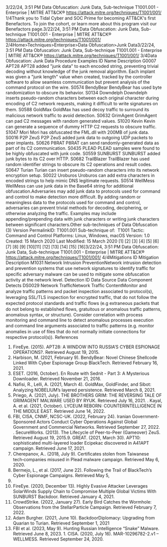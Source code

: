 3/22/24, 3:51 PM Data Obfuscation: Junk Data, Sub-technique T1001.001 - Enterprise | MITRE ATT&CK®
https://attack.mitre.org/techniques/T1001/001/ 1/4Thank you to Tidal Cyber and SOC Prime for becoming ATT&CK's ﬁrst Benefactors. To join the cohort, or learn more about this program visit our
Benefactors page.3/22/24, 3:51 PM Data Obfuscation: Junk Data, Sub-technique T1001.001 - Enterprise | MITRE ATT&CK®
https://attack.mitre.org/techniques/T1001/001/ 2/4Home>Techniques>Enterprise>Data Obfuscation>Junk Data3/22/24, 3:51 PM Data Obfuscation: Junk Data, Sub-technique T1001.001 - Enterprise | MITRE ATT&CK®
https://attack.mitre.org/techniques/T1001/001/ 3/4Data Obfuscation: Junk Data
Procedure Examples
ID Name Description
G0007 APT28 APT28 added "junk data" to each encoded string, preventing trivial decoding without knowledge of the junk
removal algorithm. Each implant was given a "junk length" value when created, tracked by the controller
software to allow seamless communication but prevent analysis of the command protocol on the wire.
S0574 BendyBear BendyBear has used byte randomization to obscure its behavior.
S0134 Downdelph Downdelph inserts pseudo-random characters between each original character during encoding of C2 network
requests, making it diﬃcult to write signatures on them.
S0588 GoldMax GoldMax has used decoy traﬃc to surround its malicious network traﬃc to avoid detection.
S0632 GrimAgent GrimAgent can pad C2 messages with random generated values.
S1020 Kevin Kevin can generate a sequence of dummy HTTP C2 requests to obscure traﬃc.
S1047 Mori Mori has obfuscated the FML.dll with 200MB of junk data.
S0016 P2P ZeuS P2P ZeuS added junk data to outgoing UDP packets to peer implants.
S0626 P8RAT P8RAT can send randomly-generated data as part of its C2 communication.
S0435 PLEAD PLEAD samples were found to be highly obfuscated with junk code.
S0559 SUNBURST SUNBURST added junk bytes to its C2 over HTTP.
S0682 TrailBlazer TrailBlazer has used random identiﬁer strings to obscure its C2 operations and result codes.
S0647 Turian Turian can insert pseudo-random characters into its network encryption setup.
S0022 Uroburos Uroburos can add extra characters in encoded strings to help mimic DNS legitimate requests.
S0514 WellMess WellMess can use junk data in the Base64 string for additional obfuscation.Adversaries may add junk data to protocols used for command and control to make detection more diﬃcult. By adding random or
meaningless data to the protocols used for command and control, adversaries can prevent trivial methods for decoding, deciphering, or
otherwise analyzing the traﬃc. Examples may include appending/prepending data with junk characters or writing junk characters between
signiﬁcant characters.Other sub-techniques of Data Obfuscation (3)
Version PermalinkID: T1001.001
Sub-technique of:  T1001
 
Tactic: Command and Control
 
Platforms: Linux, Windows, macOS
Version: 1.0
Created: 15 March 2020
Last Modiﬁed: 15 March 2020
[1]
[2]
[3]
[4]
[5]
[6]
[7]
[8]
[9]
[10][11]
[12]
[13]
[14]
[15]
[16]3/22/24, 3:51 PM Data Obfuscation: Junk Data, Sub-technique T1001.001 - Enterprise | MITRE ATT&CK®
https://attack.mitre.org/techniques/T1001/001/ 4/4Mitigations
ID Mitigation Description
M1031 Network Intrusion
PreventionNetwork intrusion detection and prevention systems that use network signatures to identify traﬃc for
speciﬁc adversary malware can be used to mitigate some obfuscation activity at the network level.
Detection
ID Data Source Data Component Detects
DS0029 Network TraﬃcNetwork Traﬃc
ContentMonitor and analyze traﬃc patterns and packet inspection associated to protocol(s),
leveraging SSL/TLS inspection for encrypted traﬃc, that do not follow the expected
protocol standards and traﬃc ﬂows (e.g extraneous packets that do not belong to
established ﬂows, gratuitous or anomalous traﬃc patterns, anomalous syntax, or
structure). Consider correlation with process monitoring and command line to detect
anomalous processes execution and command line arguments associated to traﬃc
patterns (e.g. monitor anomalies in use of ﬁles that do not normally initiate connections
for respective protocol(s)).
References
1. FireEye. (2015). APT28: A WINDOW INTO RUSSIA’S CYBER
ESPIONAGE OPERATIONS?. Retrieved August 19, 2015.
2. Harbison, M. (2021, February 9). BendyBear: Novel Chinese
Shellcode Linked With Cyber Espionage Group BlackTech.
Retrieved February 16, 2021.
3. ESET. (2016, October). En Route with Sednit - Part 3: A
Mysterious Downloader. Retrieved November 21, 2016.
4. Naﬁsi, R., Lelli, A. (2021, March 4). GoldMax, GoldFinder, and
Sibot: Analyzing NOBELIUM’s layered persistence. Retrieved
March 8, 2021.
5. Priego, A. (2021, July). THE BROTHERS GRIM: THE
REVERSING TALE OF GRIMAGENT MALWARE USED BY RYUK.
Retrieved July 16, 2021.
 . Kayal, A. et al. (2021, October). LYCEUM REBORN:
COUNTERINTELLIGENCE IN THE MIDDLE EAST. Retrieved
June 14, 2022.
7. FBI, CISA, CNMF, NCSC-UK. (2022, February 24). Iranian
Government-Sponsored Actors Conduct Cyber Operations
Against Global Government and Commercial Networks.
Retrieved September 27, 2022.
 . SecureWorks. (2013). The Lifecycle of Peer-to-Peer
(Gameover) ZeuS. Retrieved August 19, 2015.9. GREAT. (2021, March 30). APT10: sophisticated multi-layered
loader Ecipekac discovered in A41APT campaign. Retrieved
June 17, 2021.
10. Cherepanov, A.. (2018, July 9). Certiﬁcates stolen from
Taiwanese tech‑companies misused in Plead malware
campaign. Retrieved May 6, 2020.
11. Bermejo, L., et al. (2017, June 22). Following the Trail of
BlackTech’s Cyber Espionage Campaigns. Retrieved May 5,
2020.
12. FireEye. (2020, December 13). Highly Evasive Attacker
Leverages SolarWinds Supply Chain to Compromise Multiple
Global Victims With SUNBURST Backdoor. Retrieved January
4, 2021.
13. CrowdStrike. (2022, January 27). Early Bird Catches the
Wormhole: Observations from the StellarParticle Campaign.
Retrieved February 7, 2022.
14. Adam Burgher. (2021, June 10). BackdoorDiplomacy:
Upgrading from Quarian to Turian. Retrieved September 1,
2021
15. FBI et al. (2023, May 9). Hunting Russian Intelligence “Snake”
Malware. Retrieved June 8, 2023.
1 . CISA. (2020, July 16). MAR-10296782-2.v1 – WELLMESS.
Retrieved September 24, 2020.